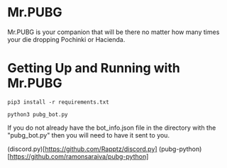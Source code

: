 # Mr.PUBG
Mr.PUBG is your companion that will be there no matter how many times your die dropping
Pochinki or Hacienda.

# Getting Up and Running with Mr.PUBG
`pip3 install -r requirements.txt`

`python3 pubg_bot.py`

If you do not already have the bot_info.json file in the directory with the "pubg_bot.py"
then you will need to have it sent to you.

(discord.py)[https://github.com/Rapptz/discord.py]
(pubg-python)[https://github.com/ramonsaraiva/pubg-python]